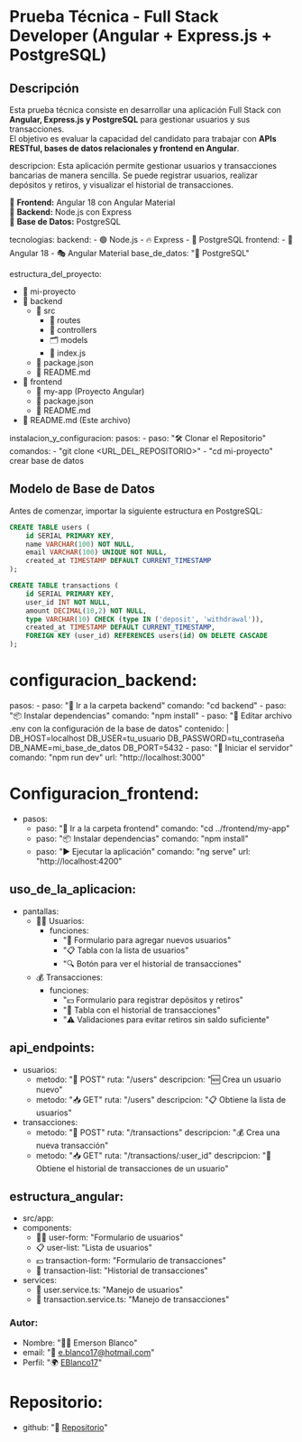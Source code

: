 # Prueba Técnica - Full Stack Developer (Angular + Express.js + PostgreSQL)

## Descripción
Esta prueba técnica consiste en desarrollar una aplicación Full Stack con **Angular, Express.js y PostgreSQL** para gestionar usuarios y sus transacciones.  
El objetivo es evaluar la capacidad del candidato para trabajar con **APIs RESTful, bases de datos relacionales y frontend en Angular**.

descripcion: 
  Esta aplicación permite gestionar usuarios y transacciones bancarias de manera sencilla. 
  Se puede registrar usuarios, realizar depósitos y retiros, y visualizar el historial de transacciones.

  🔹 **Frontend:** Angular 18 con Angular Material  
  🔹 **Backend:** Node.js con Express  
  🔹 **Base de Datos:** PostgreSQL  

tecnologias:
  backend:
    - 🟢 Node.js
    - 🔥 Express
    - 🐘 PostgreSQL
  frontend:
    - 🎨 Angular 18
    - 🎭 Angular Material
  base_de_datos: "🐘 PostgreSQL"

estructura_del_proyecto:
  - 📂 mi-proyecto
  - 📂 backend
    - 📁 src
      - 📌 routes
      - 🔧 controllers
      - 🗂 models
      - 📜 index.js
    - 📜 package.json
    - 📖 README.md
  - 📂 frontend
    - 📂 my-app (Proyecto Angular)
    - 📜 package.json
    - 📖 README.md
  - 📖 README.md (Este archivo)

instalacion_y_configuracion:
  pasos:
    - paso: "🛠️ Clonar el Repositorio"
      comandos:
        - "git clone <URL_DEL_REPOSITORIO>"
        - "cd mi-proyecto"
crear base de datos
## Modelo de Base de Datos
Antes de comenzar, importar la siguiente estructura en PostgreSQL:

```sql
CREATE TABLE users (
    id SERIAL PRIMARY KEY,
    name VARCHAR(100) NOT NULL,
    email VARCHAR(100) UNIQUE NOT NULL,
    created_at TIMESTAMP DEFAULT CURRENT_TIMESTAMP
);

CREATE TABLE transactions (
    id SERIAL PRIMARY KEY,
    user_id INT NOT NULL,
    amount DECIMAL(10,2) NOT NULL,
    type VARCHAR(10) CHECK (type IN ('deposit', 'withdrawal')),
    created_at TIMESTAMP DEFAULT CURRENT_TIMESTAMP,
    FOREIGN KEY (user_id) REFERENCES users(id) ON DELETE CASCADE
);
```
# configuracion_backend:
  pasos:
    - paso: "📁 Ir a la carpeta backend"
      comando: "cd backend"
    - paso: "📦 Instalar dependencias"
      comando: "npm install"
    - paso: "📝 Editar archivo .env con la configuración de la base de datos"
      contenido: |
        DB_HOST=localhost
        DB_USER=tu_usuario
        DB_PASSWORD=tu_contraseña
        DB_NAME=mi_base_de_datos
        DB_PORT=5432
    - paso: "🚀 Iniciar el servidor"
      comando: "npm run dev"
      url: "http://localhost:3000"

# Configuracion_frontend:
 - pasos:
    - paso: "📁 Ir a la carpeta frontend"
      comando: "cd ../frontend/my-app"
    - paso: "📦 Instalar dependencias"
      comando: "npm install"
    - paso: "▶️ Ejecutar la aplicación"
      comando: "ng serve"
      url: "http://localhost:4200"

## uso_de_la_aplicacion:
  - pantallas:
    - 🧑‍💻 Usuarios:
        - funciones:
          - "📝 Formulario para agregar nuevos usuarios"
          - "📋 Tabla con la lista de usuarios"
          - "🔍 Botón para ver el historial de transacciones"
    - 💰 Transacciones:
       - funciones:
          - "💵 Formulario para registrar depósitos y retiros"
          - "📜 Tabla con el historial de transacciones"
          - "⚠️ Validaciones para evitar retiros sin saldo suficiente"

## api_endpoints:
  - usuarios:
    - metodo: "📩 POST"
      ruta: "/users"
      descripcion: "🆕 Crea un usuario nuevo"
    - metodo: "📥 GET"
      ruta: "/users"
      descripcion: "📋 Obtiene la lista de usuarios"
 - transacciones:
    - metodo: "📩 POST"
      ruta: "/transactions"
      descripcion: "💰 Crea una nueva transacción"
    - metodo: "📥 GET"
      ruta: "/transactions/:user_id"
      descripcion: "📜 Obtiene el historial de transacciones de un usuario"

## estructura_angular:
  - src/app:
   - components:
      - 🧑‍💻 user-form: "Formulario de usuarios"
      - 📋 user-list: "Lista de usuarios"
      - 💵 transaction-form: "Formulario de transacciones"
      - 📜 transaction-list: "Historial de transacciones"
   - services:
      - 🔄 user.service.ts: "Manejo de usuarios"
      - 🔄 transaction.service.ts: "Manejo de transacciones"


### Autor:
 - Nombre: "🧑‍💻 Emerson Blanco"
 - email: "📧 e.blanco17@hotmail.com"
 - Perfil: "🌍 [EBlanco17](https://github.com/EBlanco17)"

# Repositorio:
  - github: "🔗 [Repositorio](https://github.com/EBlanco17/prueba_full-stack_jr)"
